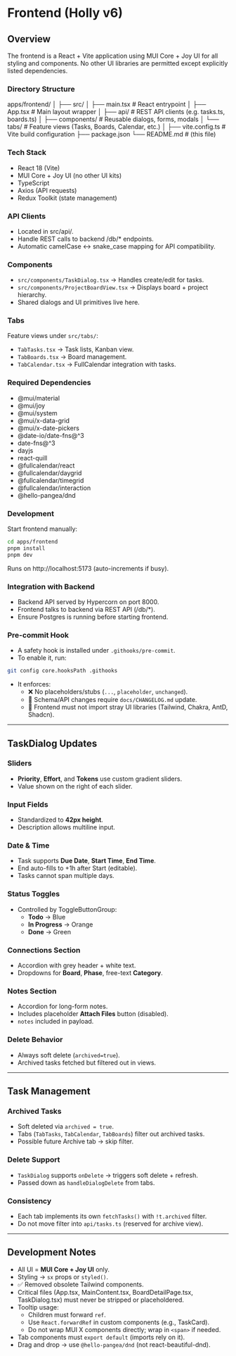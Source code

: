 # Frontend (Holly v6)

## Overview
The frontend is a React + Vite application using MUI Core + Joy UI for all styling and components.
No other UI libraries are permitted except explicitly listed dependencies.

### Directory Structure
apps/frontend/
│
├── src/
│   ├── main.tsx       # React entrypoint
│   ├── App.tsx        # Main layout wrapper
│   ├── api/           # REST API clients (e.g. tasks.ts, boards.ts)
│   ├── components/    # Reusable dialogs, forms, modals
│   └── tabs/          # Feature views (Tasks, Boards, Calendar, etc.)
│
├── vite.config.ts     # Vite build configuration
├── package.json
└── README.md          # (this file)

### Tech Stack
- React 18 (Vite)
- MUI Core + Joy UI (no other UI kits)
- TypeScript
- Axios (API requests)
- Redux Toolkit (state management)

### API Clients
- Located in src/api/.
- Handle REST calls to backend /db/* endpoints.
- Automatic camelCase ↔ snake_case mapping for API compatibility.

### Components
- `src/components/TaskDialog.tsx` → Handles create/edit for tasks.
- `src/components/ProjectBoardView.tsx` → Displays board + project hierarchy.
- Shared dialogs and UI primitives live here.

### Tabs
Feature views under `src/tabs/`:
- `TabTasks.tsx` → Task lists, Kanban view.
- `TabBoards.tsx` → Board management.
- `TabCalendar.tsx` → FullCalendar integration with tasks.

### Required Dependencies
- @mui/material
- @mui/joy
- @mui/system
- @mui/x-data-grid
- @mui/x-date-pickers
- @date-io/date-fns@^3
- date-fns@^3
- dayjs
- react-quill
- @fullcalendar/react
- @fullcalendar/daygrid
- @fullcalendar/timegrid
- @fullcalendar/interaction
- @hello-pangea/dnd

### Development
Start frontend manually:
```bash
cd apps/frontend
pnpm install
pnpm dev
```
Runs on http://localhost:5173 (auto-increments if busy).

### Integration with Backend
- Backend API served by Hypercorn on port 8000.
- Frontend talks to backend via REST API (/db/*).
- Ensure Postgres is running before starting frontend.

### Pre-commit Hook
- A safety hook is installed under `.githooks/pre-commit`.
- To enable it, run:
```bash
git config core.hooksPath .githooks
```
- It enforces:
  - ❌ No placeholders/stubs (`...`, `placeholder`, `unchanged`).
  - 📑 Schema/API changes require `docs/CHANGELOG.md` update.
  - 🎨 Frontend must not import stray UI libraries (Tailwind, Chakra, AntD, Shadcn).

---

## TaskDialog Updates

### Sliders
- **Priority**, **Effort**, and **Tokens** use custom gradient sliders.
- Value shown on the right of each slider.

### Input Fields
- Standardized to **42px height**.
- Description allows multiline input.

### Date & Time
- Task supports **Due Date**, **Start Time**, **End Time**.
- End auto-fills to +1h after Start (editable).
- Tasks cannot span multiple days.

### Status Toggles
- Controlled by ToggleButtonGroup:
  - **Todo** → Blue
  - **In Progress** → Orange
  - **Done** → Green

### Connections Section
- Accordion with grey header + white text.
- Dropdowns for **Board**, **Phase**, free-text **Category**.

### Notes Section
- Accordion for long-form notes.
- Includes placeholder **Attach Files** button (disabled).
- `notes` included in payload.

### Delete Behavior
- Always soft delete (`archived=true`).
- Archived tasks fetched but filtered out in views.

---

## Task Management

### Archived Tasks
- Soft deleted via `archived = true`.
- Tabs (`TabTasks`, `TabCalendar`, `TabBoards`) filter out archived tasks.
- Possible future Archive tab → skip filter.

### Delete Support
- `TaskDialog` supports `onDelete` → triggers soft delete + refresh.
- Passed down as `handleDialogDelete` from tabs.

### Consistency
- Each tab implements its own `fetchTasks()` with `!t.archived` filter.
- Do not move filter into `api/tasks.ts` (reserved for archive view).

---

## Development Notes
- All UI = **MUI Core + Joy UI** only.
- Styling → `sx` props or `styled()`.
- ✅ Removed obsolete Tailwind components.
- Critical files (App.tsx, MainContent.tsx, BoardDetailPage.tsx, TaskDialog.tsx) must never be stripped or placeholdered.
- Tooltip usage:
  - Children must forward `ref`.
  - Use `React.forwardRef` in custom components (e.g., TaskCard).
  - Do not wrap MUI X components directly; wrap in `<span>` if needed.
- Tab components must `export default` (imports rely on it).
- Drag and drop → use `@hello-pangea/dnd` (not react-beautiful-dnd).
